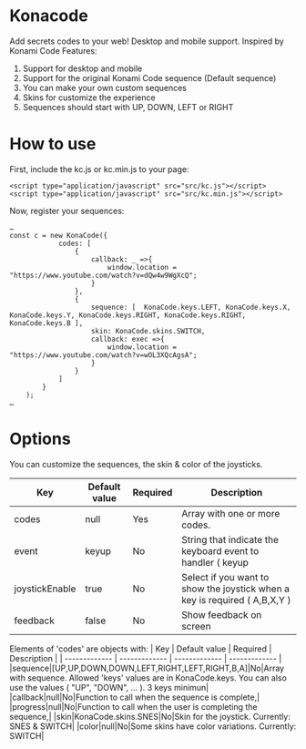 # Konacode
Add secrets codes to your web! Desktop and mobile support. Inspired by Konami Code
Features:
1. Support for desktop and mobile
2. Support for the original Konami Code sequence (Default sequence)
3. You can make your own custom sequences
4. Skins for customize the experience
5. Sequences should start with UP, DOWN, LEFT or RIGHT

# How to use
First, include the kc.js or kc.min.js to your page:
```
<script type="application/javascript" src="src/kc.js"></script>
<script type="application/javascript" src="src/kc.min.js"></script>
```

Now, register your sequences:
```
…
const c = new KonaCode({
            codes: [
                {
                    callback: _ =>{
                        window.location = "https://www.youtube.com/watch?v=dQw4w9WgXcQ";
                    }
                },
                {
                    sequence: [  KonaCode.keys.LEFT, KonaCode.keys.X, KonaCode.keys.Y, KonaCode.keys.RIGHT, KonaCode.keys.RIGHT, KonaCode.keys.B ],
                    skin: KonaCode.skins.SWITCH,
                    callback: exec =>{
                        window.location = "https://www.youtube.com/watch?v=wOL3XQcAgsA";
                    }
                }
            ]
        }
    );
…
```

# Options
You can customize the sequences, the skin & color of the joysticks.

| Key | Default value | Required | Description |
| ------------- | ------------- | ------------- | ------------- |
| codes  |null|Yes|Array with one or more codes. |
| event  |keyup|No|String that indicate the keyboard event to handler ( keyup || keydown )|
| joystickEnable  |true|No|Select if you want to show the joystick when a key is required ( A,B,X,Y )|
| feedback  |false|No|Show feedback on screen|

Elements of 'codes' are objects with:
| Key | Default value | Required | Description |
| ------------- | ------------- | ------------- | ------------- |
|sequence|[UP,UP,DOWN,DOWN,LEFT,RIGHT,LEFT,RIGHT,B,A]|No|Array with sequence. Allowed 'keys' values are in KonaCode.keys. You can also use the values ( "UP", "DOWN", … ). 3 keys minimun|
|callback|null|No|Function to call when the sequence is complete,|
|progress|null|No|Function to call when the user is completing the sequence,|
|skin|KonaCode.skins.SNES|No|Skin for the joystick. Currently: SNES & SWITCH|
|color|null|No|Some skins have color variations. Currently: SWITCH|
